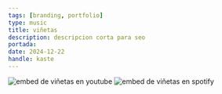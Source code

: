 ```yaml
---
tags: [branding, portfolio]
type: music
title: viñetas
description: descripcion corta para seo
portada: 
date: 2024-12-22
handle: kaste
---
```


![embed de viñetas en youtube](https://www.youtube.com/watch?v=PzVjHnEJX0w)
![embed de viñetas en spotify](https://open.spotify.com/album/5TBo1dh94oSvKd0ilU3cli?si=-azhriINQjCxwQ6UvvQdpw)